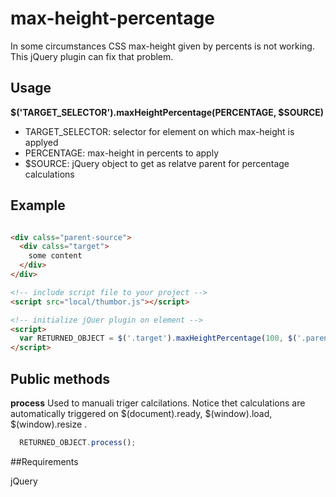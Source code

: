 # max-height-percentage

In some circumstances CSS max-height given by percents is not working. This jQuery plugin can fix that problem.

## Usage

**$('TARGET_SELECTOR').maxHeightPercentage(PERCENTAGE, $SOURCE)**
* TARGET_SELECTOR: selector for element on which max-height is applyed
* PERCENTAGE: max-height in percents to apply
* $SOURCE: jQuery object to get as relatve parent for percentage calculations

## Example
``` html

<div calss="parent-source">
  <div calss="target">
    some content
  </div>
</div>

<!-- include script file to your project -->
<script src="local/thumbor.js"></script>

<!-- initialize jQuer plugin on element -->
<script>
  var RETURNED_OBJECT = $('.target').maxHeightPercentage(100, $('.parent-source'))
</script>


````

## Public methods

**process**
Used to manuali triger calcilations. Notice thet calculations are automatically triggered on $(document).ready, $(window).load, $(window).resize .

``` javascript
  RETURNED_OBJECT.process();
```

##Requirements

jQuery

